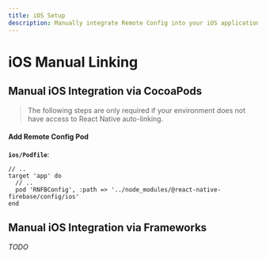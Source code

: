 ```yaml
---
title: iOS Setup
description: Manually integrate Remote Config into your iOS application.
---
```


# iOS Manual Linking

## Manual iOS Integration via CocoaPods

> The following steps are only required if your environment does not have access to React Native
> auto-linking.

#### Add Remote Config Pod

**`ios/Podfile`**:

```ruby{4}
// ..
target 'app' do
  // ..
  pod 'RNFBConfig', :path => '../node_modules/@react-native-firebase/config/ios'
end
```

## Manual iOS Integration via Frameworks

_TODO_
